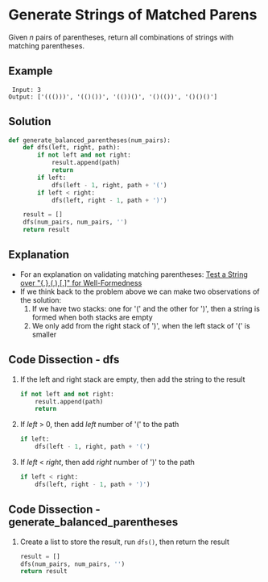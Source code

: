 # Generate Strings of Matched Parens
Given _n_ pairs of parentheses, return all combinations of strings with matching parentheses.

## Example
```
 Input: 3
Output: ['((()))', '(()())', '(())()', '()(())', '()()()']
```

## Solution
```python
def generate_balanced_parentheses(num_pairs):
    def dfs(left, right, path):
        if not left and not right:
            result.append(path)
            return
        if left:
            dfs(left - 1, right, path + '(')
        if left < right:
            dfs(left, right - 1, path + ')')

    result = []
    dfs(num_pairs, num_pairs, '')
    return result
```

## Explanation
* For an explanation on validating matching parentheses: [Test a String over "{,},(,),[,]" for Well-Formedness](is_valid_parenthesization.md)
* If we think back to the problem above we can make two observations of the solution:
    1. If we have two stacks: one for '(' and the other for ')', then a string is formed when both stacks are empty
    2. We only add from the right stack of ')', when the left stack of '(' is smaller

## Code Dissection - dfs
1. If the left and right stack are empty, then add the string to the result
    ```python
    if not left and not right:
        result.append(path)
        return
    ```
2. If _left_ > 0, then add _left_ number of '(' to the path
    ```python
    if left:
        dfs(left - 1, right, path + '(')
    ```
3. If _left_ < _right_, then add _right_ number of ')' to the path
    ```python
    if left < right:
        dfs(left, right - 1, path + ')')
    ```

## Code Dissection - generate_balanced_parentheses
1. Create a list to store the result, run `dfs()`, then return the result
    ```python
    result = []
    dfs(num_pairs, num_pairs, '')
    return result
    ```